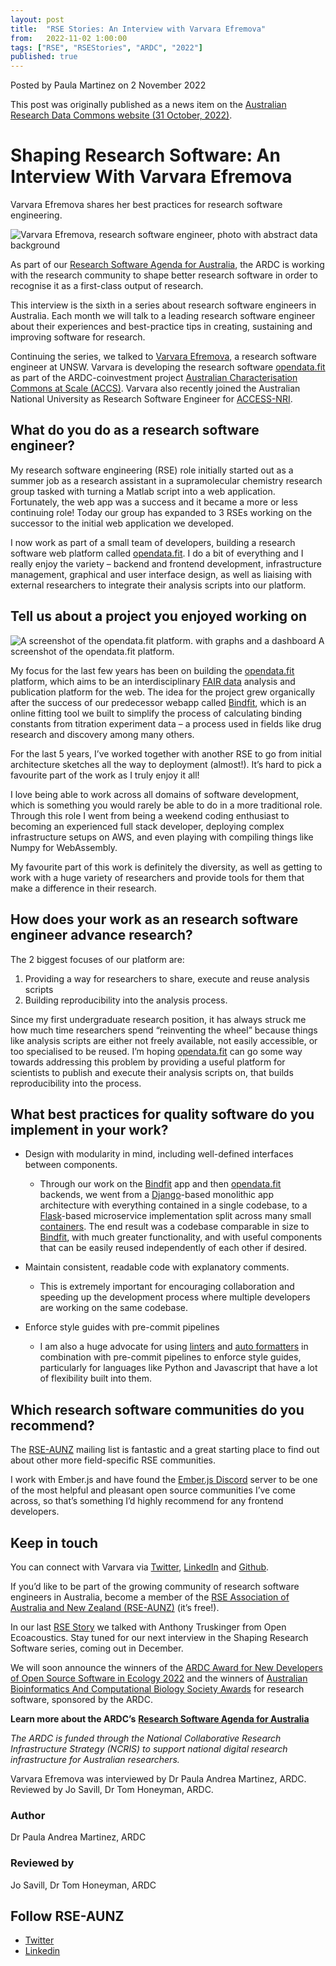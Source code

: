 ```yaml
---
layout: post
title:  "RSE Stories: An Interview with Varvara Efremova"
from:   2022-11-02 1:00:00
tags: ["RSE", "RSEStories", "ARDC", "2022"]
published: true                     
---
```


Posted by Paula Martinez on 2 November 2022

This post was originally published as a news item on the [Australian Research Data Commons website (31 October, 2022)](https://ardc.edu.au/article/shaping-research-software-an-interview-with-varvara-efremova/).

Shaping Research Software: An Interview With Varvara Efremova
=============================================================

Varvara Efremova shares her best practices for research software engineering.

![Varvara Efremova, research software engineer, photo with abstract data background](https://ardc.edu.au/wp-content/uploads/2022/10/Hero-Block-FEATURE-IMAGE-583--580x345.jpg)

As part of our [Research Software Agenda for Australia](https://ardc.edu.au/collaborations/strategic-activities/a-research-software-agenda-for-australia/), the ARDC is working with the research community to shape better research software in order to recognise it as a first-class output of research. 

This interview is the sixth in a series about research software engineers in Australia. Each month we will talk to a leading research software engineer about their experiences and best-practice tips in creating, sustaining and improving software for research. 

Continuing the series, we talked to [Varvara Efremova](https://www.linkedin.com/in/varvaraefremova), a research software engineer at UNSW. Varvara is developing the research software [opendata.fit](http://opendata.fit/) as part of the ARDC-coinvestment project [Australian Characterisation Commons at Scale (ACCS)](https://ardc.edu.au/project/australian-characterisation-commons-at-scale-accs). Varvara also recently joined the Australian National University as Research Software Engineer for [ACCESS-NRI](https://www.linkedin.com/posts/access-nri_researchsoftwareengineers-ncrisimpact-ncrisimpact-activity-6986486952749412352-G8Y4).

**What do you do as a research software engineer?**
---------------------------------------------------

My research software engineering (RSE) role initially started out as a summer job as a research assistant in a supramolecular chemistry research group tasked with turning a Matlab script into a web application. Fortunately, the web app was a success and it became a more or less continuing role! Today our group has expanded to 3 RSEs working on the successor to the initial web application we developed. 

I now work as part of a small team of developers, building a research software web platform called [opendata.fit](http://opendata.fit/). I do a bit of everything and I really enjoy the variety – backend and frontend development, infrastructure management, graphical and user interface design, as well as liaising with external researchers to integrate their analysis scripts into our platform.

**Tell us about a project you enjoyed working on**
--------------------------------------------------

![A screenshot of the opendata.fit platform. with graphs and a dashboard](https://ardc.edu.au/wp-content/uploads/2022/10/opendatafit_screenshot-1024x640.png)
A screenshot of the opendata.fit platform.

My focus for the last few years has been on building the [opendata.fit](https://opendata.fit/) platform, which aims to be an interdisciplinary [FAIR data](https://ardc.edu.au/resource/fair-data/) analysis and publication platform for the web. The idea for the project grew organically after the success of our predecessor webapp called [Bindfit](http://app.supramolecular.org/bindfit/), which is an online fitting tool we built to simplify the process of calculating binding constants from titration experiment data – a process used in fields like drug research and discovery among many others.

For the last 5 years, I’ve worked together with another RSE to go from initial architecture sketches all the way to deployment (almost!). It’s hard to pick a favourite part of the work as I truly enjoy it all! 

I love being able to work across all domains of software development, which is something you would rarely be able to do in a more traditional role. Through this role I went from being a weekend coding enthusiast to becoming an experienced full stack developer, deploying complex infrastructure setups on AWS, and even playing with compiling things like Numpy for WebAssembly. 

My favourite part of this work is definitely the diversity, as well as getting to work with a huge variety of researchers and provide tools for them that make a difference in their research.

**How does your work as an research software engineer advance research?**
-------------------------------------------------------------------------

The 2 biggest focuses of our platform are: 

1.  Providing a way for researchers to share, execute and reuse analysis scripts
2.  Building reproducibility into the analysis process. 

Since my first undergraduate research position, it has always struck me how much time researchers spend “reinventing the wheel” because things like analysis scripts are either not freely available, not easily accessible, or too specialised to be reused. I’m hoping [opendata.fit](http://opendata.fit/) can go some way towards addressing this problem by providing a useful platform for scientists to publish and execute their analysis scripts on, that builds reproducibility into the process.

**What best practices for quality software do you implement in your work?**
---------------------------------------------------------------------------

*   Design with modularity in mind, including well-defined interfaces between components.
    *   Through our work on the [Bindfit](http://app.supramolecular.org/bindfit/) app and then [opendata.fit](http://opendata.fit/) backends, we went from a [Django](https://www.djangoproject.com/)\-based monolithic app architecture with everything contained in a single codebase, to a [Flask](https://flask.palletsprojects.com/)\-based microservice implementation split across many small [containers](https://ardc.edu.au/resource/how-software-containers-help-researchers/). The end result was a codebase comparable in size to [Bindfit](http://app.supramolecular.org/bindfit/), with much greater functionality, and with useful components that can be easily reused independently of each other if desired.

*   Maintain consistent, readable code with explanatory comments.
    *   This is extremely important for encouraging collaboration and speeding up the development process where multiple developers are working on the same codebase.

*   Enforce style guides with pre-commit pipelines
    *   I am also a huge advocate for using [linters](https://www.testim.io/blog/what-is-a-linter-heres-a-definition-and-quick-start-guide/) and [auto formatters](https://www.kevinpeters.net/auto-formatters-for-python) in combination with pre-commit pipelines to enforce style guides, particularly for languages like Python and Javascript that have a lot of flexibility built into them.

**Which research software communities do you recommend?** 
----------------------------------------------------------

The [RSE-AUNZ](https://rse-aunz.github.io/) mailing list is fantastic and a great starting place to find out about other more field-specific RSE communities.

I work with Ember.js and have found the [Ember.js Discord](https://discord.com/invite/emberjs) server to be one of the most helpful and pleasant open source communities I’ve come across, so that’s something I’d highly recommend for any frontend developers.

**Keep in touch**
-----------------

You can connect with Varvara via [Twitter](https://twitter.com/vrvrfrmv), [LinkedIn](https://www.linkedin.com/in/varvaraefremova) and [Github](https://github.com/echus).

If you’d like to be part of the growing community of research software engineers in Australia, become a member of the [RSE Association of Australia and New Zealand (RSE-AUNZ)](https://rse-aunz.org) (it’s free!). 

In our last [RSE Story](https://ardc.edu.au/article/shaping-research-software-an-interview-with-anthony-truskinger/) we talked with Anthony Truskinger from Open Ecoacoustics. Stay tuned for our next interview in the Shaping Research Software series, coming out in December. 

We will soon announce the winners of the [ARDC Award for New Developers of Open Source Software in Ecology 2022](https://www.ecolsoc.org.au/awards/ardc-award-for-new-developers-of-open-source-software-in-ecology/) and the winners of [Australian Bioinformatics And Computational Biology Society Awards](https://www.abacbs.org/awards) for research software, sponsored by the ARDC.

**Learn more about the ARDC’s** [**Research Software Agenda for Australia**](https://ardc.edu.au/collaborations/strategic-activities/a-research-software-agenda-for-australia/)

_The ARDC is funded through the National Collaborative Research Infrastructure Strategy (NCRIS) to support national digital research infrastructure for Australian researchers._

Varvara Efremova was interviewed by Dr Paula Andrea Martinez, ARDC. Reviewed by Jo Savill, Dr Tom Honeyman, ARDC.

### Author

Dr Paula Andrea Martinez, ARDC

### Reviewed by

Jo Savill, Dr Tom Honeyman, ARDC

Follow RSE-AUNZ
---------------

*   [Twitter](https://twitter.com/RSE-AUNZ)
*   [Linkedin](https://www.linkedin.com/groups/13836034/)
